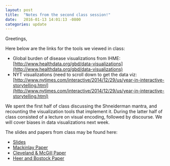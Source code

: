 ```yaml
---
layout: post
title:  "Notes from the second class session!"
date:   2016-01-13 14:01:13 -0800
categories: update
---
```

Greetings,

Here below are the links for the tools we viewed in class:
*  Global burden of disease visualizations from IHME: [http://www.healthdata.org/gbd/data-visualizations](http://www.healthdata.org/gbd/data-visualizations)
*  NYT visualizations (need to scroll down to get the data viz: [http://www.nytimes.com/interactive/2014/12/29/us/year-in-interactive-storytelling.html](http://www.nytimes.com/interactive/2014/12/29/us/year-in-interactive-storytelling.html)

We spent the first half of class discussing the Shneiderman mantra, and recounting the visualization tools that implement it. During the latter half of class consisted of a lecture on visual encoding, followed by discourse. We will cover biases in data visualizations next week.

The slides and papers from class may be found here:
*  [Slides](/bime591/archive/Encoding_basics.pptx)
*  [Mackinlay Paper](/bime591/archive/p110-mackinlay.pdf)
*  [Cleveland & McGill Paper](/bime591/archive/cleveland_mcgill.pdf)
*  [Heer and Bostock Paper](/bime591/archive/2010-MTurk-CHI.pdf)